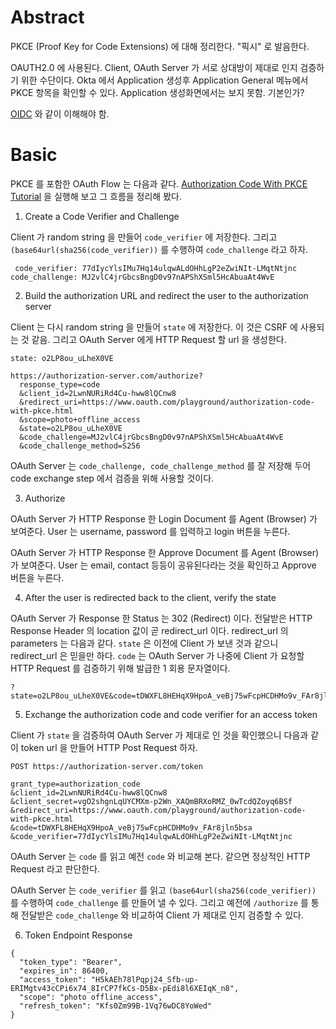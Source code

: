 # Abstract

PKCE (Proof Key for Code Extensions) 에 대해 정리한다. "픽시" 로 발음한다.

OAUTH2.0 에 사용된다. Client, OAuth Server 가 서로 상대방이 제대로 인지 검증하기 위한 수단이다. Okta 에서 Application 생성후 Application General 메뉴에서 PKCE 항목을 확인할 수 있다. Application 생성화면에서는 보지 못함. 기본인가?

[OIDC](/oidc/README.md) 와 같이 이해해야 함.

# Basic

PKCE 를 포함한 OAuth Flow 는 다음과 같다. [Authorization Code With PKCE Tutorial](https://www.oauth.com/playground/client-registration.html?returnto=authorization-code-with-pkce.html) 을 실행해 보고 그 흐름을 정리해 봤다.

1. Create a Code Verifier and Challenge

Client 가 random string 을 만들어 `code_verifier` 에 저장한다. 그리고 `(base64url(sha256(code_verifier))` 를 수행하여 `code_challenge` 라고 하자.

```
 code_verifier: 77dIycYlsIMu7Hq14ulqwALdOHhLgP2eZwiNIt-LMqtNtjnc
code_challenge: MJ2vlC4jrGbcsBngD0v97nAPShXSml5HcAbuaAt4WvE
```

2. Build the authorization URL and redirect the user to the authorization server

Client 는 다시 random string 을 만들어 `state` 에 저장한다. 이 것은 CSRF 에 사용되는 것 같음. 그리고 OAuth Server 에게 HTTP Request 할 url 을 생성한다.

```
state: o2LP8ou_uLheX0VE

https://authorization-server.com/authorize?
  response_type=code
  &client_id=2LwnNURiRd4Cu-hww8lQCnw8
  &redirect_uri=https://www.oauth.com/playground/authorization-code-with-pkce.html
  &scope=photo+offline_access
  &state=o2LP8ou_uLheX0VE
  &code_challenge=MJ2vlC4jrGbcsBngD0v97nAPShXSml5HcAbuaAt4WvE
  &code_challenge_method=S256
```

OAuth Server 는 `code_challenge, code_challenge_method` 를 잘 저장해 두어 code exchange step 에서 검증을 위해 사용할 것이다.

3. Authorize

OAuth Server 가 HTTP Response 한 Login Document 를 Agent (Browser) 가 보여준다. User 는 username, password 를 입력하고 login 버튼을 누른다.

OAuth Server 가 HTTP Response 한 Approve Document 를 Agent (Browser) 가 보여준다. User 는 email, contact 등등이 공유된다라는 것을 확인하고 Approve 버튼을 누른다.

4. After the user is redirected back to the client, verify the state

OAuth Server 가 Response 한 Status 는 302 (Redirect) 이다. 전달받은 HTTP Response Header 의 location 값이 곧 redirect_url 이다. redirect_url 의 parameters 는 다음과 같다. `state` 은 이전에 Client 가 보낸 것과 같으니 redirect_url 은 믿을만 하다. `code` 는 OAuth Server 가 나중에 Client 가 요청할 HTTP Request 를 검증하기 위해 발급한 1 회용 문자열이다.

```
?state=o2LP8ou_uLheX0VE&code=tDWXFL8HEHqX9HpoA_veBj75wFcpHCDHMo9v_FAr8jln5bsa
```

5. Exchange the authorization code and code verifier for an access token

Client 가 `state` 을 검증하여 OAuth Server 가 제대로 인 것을 확인했으니 다음과 같이 token url 을 만들어 HTTP Post Request 하자.

```
POST https://authorization-server.com/token

grant_type=authorization_code
&client_id=2LwnNURiRd4Cu-hww8lQCnw8
&client_secret=vgO2shgnLqUYCMXm-p2Wn_XAQmBRXoRMZ_0wTcdQZoyq6BSf
&redirect_uri=https://www.oauth.com/playground/authorization-code-with-pkce.html
&code=tDWXFL8HEHqX9HpoA_veBj75wFcpHCDHMo9v_FAr8jln5bsa
&code_verifier=77dIycYlsIMu7Hq14ulqwALdOHhLgP2eZwiNIt-LMqtNtjnc
```

OAuth Server 는 `code` 를 읽고 예전 `code` 와 비교해 본다. 같으면 정상적인 HTTP Request 라고 판단한다.

OAuth Server 는 `code_verifier` 를 읽고 `(base64url(sha256(code_verifier))` 를 수행하여 `code_challenge` 를 만들어 낼 수 있다. 그리고 예전에 `/authorize` 를 통해 전달받은 `code_challenge` 와 비교하여 Client 가 제대로 인지 검증할 수 있다. 

6. Token Endpoint Response

```
{
  "token_type": "Bearer",
  "expires_in": 86400,
  "access_token": "H5kAEh78lPqpj24_Sfb-up-ERIMgtv43cCPi6x74_8IrCP7fkCs-D5Bx-pEdi8l6XEIqK_n8",
  "scope": "photo offline_access",
  "refresh_token": "Kfs0Zm99B-1Vq76wDC8YoWed"
}
```
